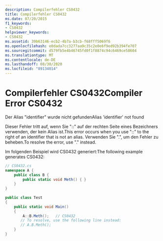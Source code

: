 ```yaml
---
description: Compilerfehler CS0432
title: Compilerfehler CS0432
ms.date: 07/20/2015
f1_keywords:
- CS0432
helpviewer_keywords:
- CS0432
ms.assetid: 39b63146-ecb2-4b7a-b3cb-f68fff5069f6
ms.openlocfilehash: e0dada7cc3277aa9c35c2e0e6f9ed92b394fe707
ms.sourcegitcommit: d579fb5e4b46745fd0f1f8874c94c6469ce58604
ms.translationtype: MT
ms.contentlocale: de-DE
ms.lasthandoff: 08/30/2020
ms.locfileid: "89134014"
---
```

# <a name="compiler-error-cs0432"></a><span data-ttu-id="a0060-103">Compilerfehler CS0432</span><span class="sxs-lookup"><span data-stu-id="a0060-103">Compiler Error CS0432</span></span>
<span data-ttu-id="a0060-104">Der Alias "identifier" wurde nicht gefunden</span><span class="sxs-lookup"><span data-stu-id="a0060-104">Alias 'identifier' not found</span></span>  
  
 <span data-ttu-id="a0060-105">Dieser Fehler tritt auf, wenn Sie "::" auf der rechten Seite eines Bezeichners verwenden, der kein Alias ist.</span><span class="sxs-lookup"><span data-stu-id="a0060-105">This error occurs when you use "::" to the right of an identifier that is not an alias.</span></span> <span data-ttu-id="a0060-106">Verwenden Sie ".", um den Fehler zu beheben.</span><span class="sxs-lookup"><span data-stu-id="a0060-106">To resolve the error, use "." instead.</span></span>  
  
 <span data-ttu-id="a0060-107">Im folgenden Beispiel wird CS0432 generiert:</span><span class="sxs-lookup"><span data-stu-id="a0060-107">The following example generates CS0432:</span></span>  
  
```csharp  
// CS0432.cs  
namespace A {  
    public class B {  
        public static void Meth() { }  
    }  
}  
  
public class Test  
{  
    public static void Main()  
    {  
        A::B.Meth();   // CS0432  
       // To resolve, use the following line instead:  
       // A.B.Meth();  
    }  
}  
```
